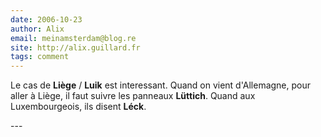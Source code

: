 ```yaml
---
date: 2006-10-23
author: Alix
email: meinamsterdam@blog.re
site: http://alix.guillard.fr
tags: comment
---
```


<p>
Le cas de <b>Liège</b> / <b>Luik</b> est interessant. Quand on vient d'Allemagne, pour aller à Liège, il faut suivre les panneaux <b>Lüttich</b>. Quand aux Luxembourgeois, ils disent <b>Léck</b>.
</p>
---